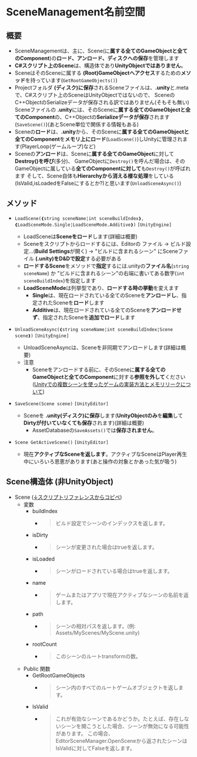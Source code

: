 # SceneManagement名前空間

## 概要

- SceneManagementは、主に、Scene(に**属する全てのGameObjectと全てのComponent**)の**ロード、アンロード、ディスクへの保存**を管理します
- **C#スクリプト上のScene**は、構造体であり**UnityObjectではありません**。
- SceneはそのSceneに属する **(Root)GameObjectへアクセス**するための**メソッド**を持っています(`GetRootGameObjects()`)
- Projectフォルダ **(ディスク)に保存**されるSceneファイルは、**.unity**と.metaで、C#スクリプト上のSceneはUnityObjectではないので、
SceneのC++ObjectのSerializeデータが保存される訳ではありません(そもそも無い)
Sceneファイルの **.unity**には、そのSceneに**属する全てのGameObjectと全てのComponent**の、C++Objectの**Serializeデータが保存**されます(`SaveScene()`)(あとScene単位で関係する情報もある)
- Sceneの**ロード**は、**.unity**から、そのSceneに**属する全てのGameObjectと全てのComponent**を**メモリ上にロード**(`LoadScene()`)しUnityに管理されます(PlayerLoop(ゲームループ)など)
- Sceneの**アンロード**は、Sceneに**属する全てのGameObject**に対して**Destroy()を呼び**(多分)、
GameObjectに`Destroy()`を呼んだ場合は、そのGameObjectに属している**全てのComponentに対して**も`Destroy()`が呼ばれます
そして、Scene自体も**Hierarchyから消える様な処理**をしている(IsValid,isLoadedをFalseにするとか?)と思います(`UnloadSceneAsync()`)

## メソッド

- `LoadScene(❰string sceneName¦int sceneBuildIndex❱, ❰LoadSceneMode.Single¦LoadSceneMode.Additive❱)` `[UnityEngine]`
  - LoadSceneは**Sceneをロード**します(詳細は概要)
  - Sceneをスクリプトからロードするには、Editorの ファイル -> ビルド設定…(**Build Settings**が開く) -> "ビルドに含まれるシーン" にSceneファイル **(.unity)をD&Dで設定**する必要がある
  - **ロードするScene**をメソッドで**指定**するには.unityの**ファイル名**(`string sceneName`) か "ビルドに含まれるシーン"の右端に書いてある数字(`int sceneBuildIndex`)を指定します
  - **LoadSceneMode**は列挙型であり、**ロードする時の挙動**を変えます
    - **Single**は、現在ロードされている全てのSceneを**アンロードし**、指定されたSceneを**ロード**します
    - **Additive**は、現在ロードされている全てのSceneを**アンロードせず**、指定されたSceneを**追加でロード**します

- `UnloadSceneAsync(❰string sceneName¦int sceneBuildIndex¦Scene scene❱)` `[UnityEngine]`
  - UnloadSceneAsyncは、Sceneを非同期でアンロードします(詳細は概要)
  - 注意
    - Sceneをアンロードする前に、そのSceneに**属する全てのGameObjectと全てのComponent**に対する**参照を外して**ください([Unityでの複数シーンを使ったゲームの実装方法とメモリリークについて](https://madnesslabo.net/utage/?page_id=11109))

- `SaveScene(Scene scene)` `[UnityEditor]`
  - Sceneを **.unity(ディスク)に保存**します(**UnityObjectのみ**を**編集**して**Dirtyが付いていなくても保存**されます)(詳細は概要)
    - AssetDatabaseの`SaveAssets()`では**保存されません**。

- `Scene GetActiveScene()` `[UnityEditor]`
  - 現在**アクティブなSceneを返します**。アクティブなSceneはPlayer再生中にいろいろ恩恵があります(あと操作の対象とかあった気が吸う)

## Scene構造体 (非UnityObject)

- Scene ([↓スクリプトリファレンスからコピペ](https://docs.unity3d.com/ja/2019.1/ScriptReference/SceneManagement.Scene.html))
  - 変数
    - buildIndex
      - >ビルド設定でシーンのインデックスを返します。
    - isDirty
      - >シーンが変更された場合はtrueを返します。
    - isLoaded
      - >シーンがロードされている場合はtrueを返します。
    - name
      - >ゲームまたはアプリで現在アクティブなシーンの名前を返します。
    - path
      - >シーンの相対パスを返します。(例: Assets/MyScenes/MyScene.unity)
    - rootCount
      - >このシーンのルートtransformの数。
  - Public 関数
    - GetRootGameObjects
      - >シーン内のすべてのルートゲームオブジェクトを返します。
    - IsValid
      - >これが有効なシーンであるかどうか。たとえば、存在しないシーンを開こうとした場合、シーンが無効になる可能性があります。
      この場合、EditorSceneManager.OpenSceneから返されたシーンはIsValidに対してFalseを返します。
